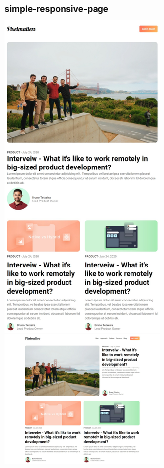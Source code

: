 # simple-responsive-page

![Site on a wide screen](design/wide.jpeg)
![Site on a narrow screen](design/narrow.jpeg)
